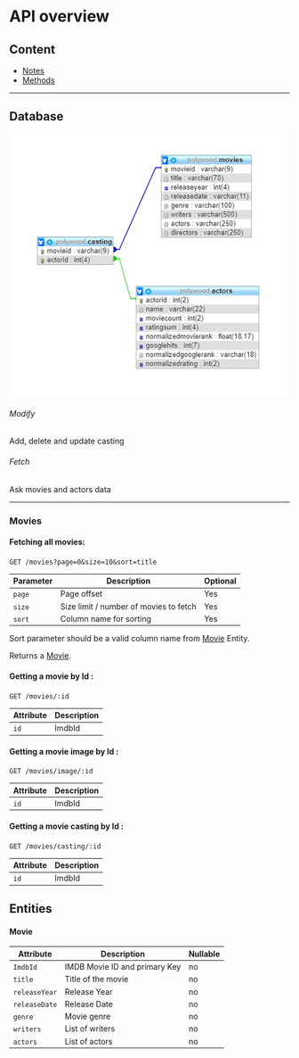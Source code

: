 API overview
============

## Content

- [Notes](#notes)
- [Methods](#methods)

___

## Database


![Schema](schema_db.png)



###### Modify 
Add, delete and update casting

###### Fetch
Ask movies and actors data


___

### Movies

#### Fetching all movies:

    GET /movies?page=0&size=10&sort=title
    
| Parameter     | Description                               | Optional |
| -----------   | ----------------------------------------- | -------- |
| `page`        | Page offset                               |   Yes    |
| `size`        | Size limit / number of movies to fetch    |   Yes    |
| `sort`        | Column name for sorting                   |   Yes    |

Sort parameter should be a valid column name from [Movie](#movie) Entity. 

Returns a [Movie](#movie).

#### Getting a movie by Id :

    GET /movies/:id

| Attribute   | Description         |
| ----------- | ------------------- |
| `id`        | ImdbId              |

#### Getting a movie image by Id :

    GET /movies/image/:id

| Attribute   | Description         |
| ----------- | ------------------- |
| `id`        | ImdbId              |

#### Getting a movie casting by Id :

    GET /movies/casting/:id

| Attribute   | Description         |
| ----------- | ------------------- |
| `id`        | ImdbId              |


## Entities

#### Movie

| Attribute                | Description                                              | Nullable |
|--------------------------|----------------------------------------------------------|----------|
| `ImdbId`                 | IMDB Movie ID and primary Key                            | no       |
| `title`                  | Title of the movie                                       | no       |
| `releaseYear`            | Release Year                                             | no       |
| `releaseDate`            | Release Date                                             | no       |
| `genre`                  | Movie genre                                              | no       |
| `writers`                | List of writers                                          | no       |
| `actors`                 | List of actors                                           | no       |